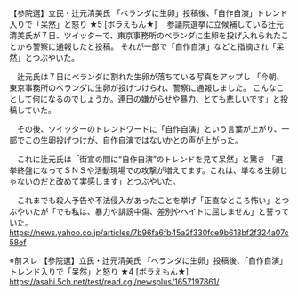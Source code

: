 【参院選】立民・辻元清美氏 「ベランダに生卵」投稿後、「自作自演」トレンド入りで「呆然」と怒り ★5 [ボラえもん★]
　参議院選挙に立候補している辻元清美氏が７日、ツイッターで、東京事務所のベランダに生卵を投げ入れられたことから警察に通報したと投稿。
それが一部で「自作自演」などと指摘され「呆然」とつぶやいた。

　辻元氏は７日にベランダに割れた生卵が落ちている写真をアップし
「今朝、東京事務所のベランダに生卵が投げつけられ、警察に通報しました。
こんなことして何になるのでしょうか。連日の嫌がらせや暴力、とても悲しいです」と投稿していた。

　その後、ツイッターのトレンドワードに「自作自演」という言葉が上がり、一部でこの生卵投げつけが、自作自演ではないかとの声が上がった。

　これに辻元氏は「街宣の間に“自作自演”のトレンドを見て呆然」と驚き
「選挙終盤になってＳＮＳや活動現場での攻撃が増えてます。これは、単なる生卵じゃないのだと改めて実感します」とつぶやいた。

　これまでも殺人予告や不法侵入があったことを挙げ「正直なところ怖い」とつぶやいたが「でも私は、暴力や誹謗中傷、差別やヘイトに屈しません」と誓っていた。
https://news.yahoo.co.jp/articles/7b96fa6fb45a2f330fce9b618bf2f324a07c58ef

※前スレ
【参院選】立民・辻元清美氏 「ベランダに生卵」投稿後、「自作自演」トレンド入りで「呆然」と怒り ★4 [ボラえもん★]
https://asahi.5ch.net/test/read.cgi/newsplus/1657197861/
